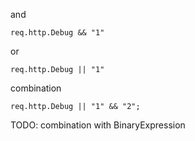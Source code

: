 and

```vcl
req.http.Debug && "1"
```

or

```vcl
req.http.Debug || "1"
```

combination

```vcl
req.http.Debug || "1" && "2";
```

TODO: combination with BinaryExpression
